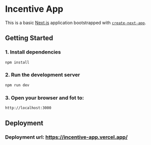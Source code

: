 # Incentive App

This is a basic [Next.js](https://nextjs.org) application bootstrapped with [`create-next-app`](https://nextjs.org/docs/app/api-reference/cli/create-next-app).

## Getting Started

### 1. Install dependencies

```bash
npm install
```

### 2. Run the development server
```bash
npm run dev
```

### 3. Open your browser and fot to:
```bash
http://localhost:3000
```

## Deployment

### Deployment url: https://incentive-app.vercel.app/

